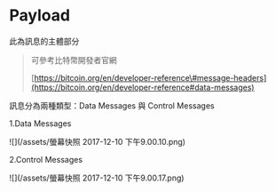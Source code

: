 # Payload

此為訊息的主體部分

> 可參考比特幣開發者官網
>
> [https://bitcoin.org/en/developer-reference\#message-headers](https://bitcoin.org/en/developer-reference#data-messages)



訊息分為兩種類型：Data Messages 與 Control Messages



1.Data Messages

![](/assets/螢幕快照 2017-12-10 下午9.00.10.png)



2.Control Messages

![](/assets/螢幕快照 2017-12-10 下午9.00.17.png)


